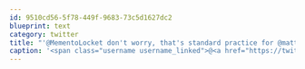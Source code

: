 ```yaml
---
id: 9510cd56-5f78-449f-9683-73c5d1627dc2
blueprint: text
category: twitter
title: "'@MementoLocket don't worry, that's standard practice for @mattashwood and @jvdw"
caption: '<span class="username username_linked">@<a href="https://twitter.com/MementoLocket" title="Memento Locket">MementoLocket</a></span> don''t worry, that''s standard practice for <span class="username username_linked">@<a href="https://twitter.com/mattashwood" title="Matt Ashwood">mattashwood</a></span> and <span class="username username_linked">@<a href="https://twitter.com/jvdw" title="John van der Woude">jvdw</a></span>'
---
```

